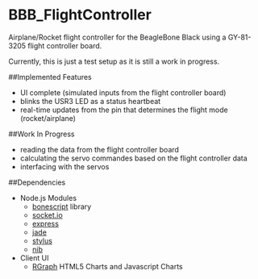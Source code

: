 BBB_FlightController
====================

Airplane/Rocket flight controller for the BeagleBone Black using a GY-81-3205 flight controller board.

Currently, this is just a test setup as it is still a work in progress.

##Implemented Features
- UI complete (simulated inputs from the flight controller board)
- blinks the USR3 LED as a status heartbeat
- real-time updates from the pin that determines the flight mode (rocket/airplane)

##Work In Progress
- reading the data from the flight controller board
- calculating the servo commandes based on the flight controller data
- interfacing with the servos

##Dependencies
- Node.js Modules
    - [bonescript](https://github.com/jadonk/bonescript) library
    - [socket.io](http://socket.io/)
    - [express](http://expressjs.com/)
    - [jade](http://jade-lang.com/)
    - [stylus](http://learnboost.github.io/stylus/)
    - [nib](https://github.com/visionmedia/nib)
- Client UI
    - [RGraph](http://www.rgraph.net) HTML5 Charts and Javascript Charts